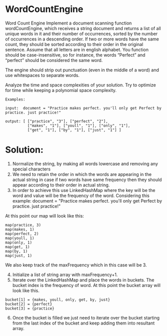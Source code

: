 # WordCountEngine
Word Count Engine
Implement a document scanning function wordCountEngine, which receives a string document and returns a list of all
unique words in it and their number of occurrences, sorted by the number of occurrences in a descending order. If two
or more words have the same count, they should be sorted according to their order in the original sentence. Assume that
all letters are in english alphabet. You function should be case-insensitive, so for instance, the words “Perfect” and
“perfect” should be considered the same word.

The engine should strip out punctuation (even in the middle of a word) and use whitespaces to separate words.

Analyze the time and space complexities of your solution. Try to optimize for time while keeping a polynomial space
complexity.
```
Examples:

input:  document = "Practice makes perfect. you'll only get Perfect by practice. just practice!"

output: [ ["practice", "3"], ["perfect", "2"],
          ["makes", "1"], ["youll", "1"], ["only", "1"],
          ["get", "1"], ["by", "1"], ["just", "1"] ]
```

# Solution:
1. Normalize the string, by making all words lowercase and removing any special characters
2. We need to retain the order in which the words are appearing in the actual string in case if two words have same
frequency then they should appear according to their order in actual string.
3. In order to achieve this use LinkedHashMap where the key will be the word and value will be the frequency of the word.
Considering this example:
document = "Practice makes perfect. you'll only get Perfect by practice. just practice!"

At this point our map will look like this:
```
map(practice, 3)
map(makes, 1)
map(perfect, 2)
map(youll, 1)
map(only, 1)
map(get, 1)
map(by, 1)
map(just, 1)
```
We also keep track of the maxFrequency which in this case will be 3.

4. Initialize a list of string array with maxFrequency+1.
5. Iterate over the LinkedHashMap and place the words in buckets. The bucket index is the frequency of word. At this
point the bucket array will look like this.
```
bucket[1] = {makes, youll, only, get, by, just}
bucket[2] = {perfect}
bucket[3] = {practice}
```
6. Once the bucket is filled we just need to iterate over the bucket starting from the last index of the bucket and
keep adding them into resultant array.
